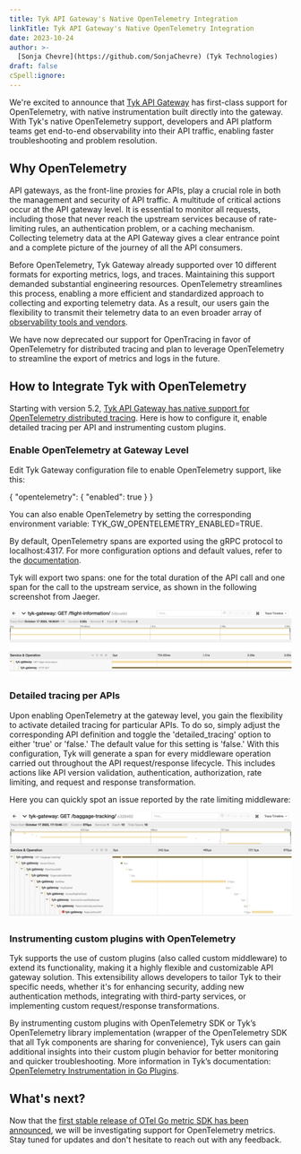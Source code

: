 ```yaml
---
title: Tyk API Gateway's Native OpenTelemetry Integration
linkTitle: Tyk API Gateway's Native OpenTelemetry Integration
date: 2023-10-24
author: >-
  [Sonja Chevre](https://github.com/SonjaChevre) (Tyk Technologies)
draft: false
cSpell:ignore: 
---
```


We're excited to announce that [Tyk API Gateway](https://github.com/TykTechnologies/tyk) has first-class support for OpenTelemetry, with native instrumentation built directly into the gateway. With Tyk's native OpenTelemetry support, developers and API platform teams get end-to-end observability into their API traffic, enabling faster troubleshooting and problem resolution.

## Why OpenTelemetry

API gateways, as the front-line proxies for APIs, play a crucial role in both the management and security of API traffic. A multitude of critical actions occur at the API gateway level. It is essential to monitor all requests, including those that never reach the upstream services because of rate-limiting rules, an authentication problem, or a caching mechanism. Collecting telemetry data at the API Gateway gives a clear entrance point and a complete picture of the journey of all the API consumers.

Before OpenTelemetry, Tyk Gateway already supported over 10 different formats for exporting metrics, logs, and traces. Maintaining this support demanded substantial engineering resources. OpenTelemetry streamlines this process, enabling a more efficient and standardized approach to collecting and exporting telemetry data. As a result, our users gain the flexibility to transmit their telemetry data to an even broader array of [observability tools and vendors](https://opentelemetry.io/ecosystem/vendors/).

We have now deprecated our support for OpenTracing in favor of OpenTelemetry for distributed tracing and plan to leverage OpenTelemetry to streamline the export of metrics and logs in the future.

## How to Integrate Tyk with OpenTelemetry

Starting with version 5.2, [Tyk API Gateway has native support for OpenTelemetry distributed tracing](https://tyk.io/docs/product-stack/tyk-gateway/advanced-configurations/distributed-tracing/open-telemetry/open-telemetry-overview/). Here is how to configure it, enable detailed tracing per API and instrumenting custom plugins.

### Enable OpenTelemetry at Gateway Level

Edit Tyk Gateway configuration file to enable OpenTelemetry support, like this:

{
  "opentelemetry": {
    "enabled": true
  }
}

You can also enable OpenTelemetry by setting the corresponding environment variable: TYK_GW_OPENTELEMETRY_ENABLED=TRUE.

By default, OpenTelemetry spans are exported using the gRPC protocol to localhost:4317. For more configuration options and default values, refer to the [documentation](https://tyk.io/docs/tyk-oss-gateway/configuration/#opentelemetry).

Tyk will export two spans: one for the total duration of the API call and one span for the call to the upstream service, as shown in the following screenshot from Jaeger. 

![Typ API Gateway distributed trace](tyk-api-gateway-opentelemetry-trace.png)


### Detailed tracing per APIs

Upon enabling OpenTelemetry at the gateway level, you gain the flexibility to activate detailed tracing for particular APIs. To do so, simply adjust the corresponding API definition and toggle the 'detailed_tracing' option to either 'true' or 'false.' The default value for this setting is 'false.'
With this configuration, Tyk will generate a span for every middleware operation carried out throughout the API request/response lifecycle. This includes actions like API version validation, authentication, authorization, rate limiting, and request and response transformation.

Here you can quickly spot an issue reported by the rate limiting middleware: 

![Typ API Gateway distributed trace with middleware details](tyk-api-gateway-opentelemetry-trace-detail.png)

### Instrumenting custom plugins with OpenTelemetry

Tyk supports the use of custom plugins (also called custom middleware) to extend its functionality, making it a highly flexible and customizable API gateway solution. This extensibility allows developers to tailor Tyk to their specific needs, whether it's for enhancing security, adding new authentication methods, integrating with third-party services, or implementing custom request/response transformations.

By instrumenting custom plugins with OpenTelemetry SDK or Tyk’s OpenTelemetry library implementation (wrapper of the OpenTelemetry SDK that all Tyk components are sharing for convenience), Tyk users can gain additional insights into their custom plugin behavior for better monitoring and quicker troubleshooting. More information in Tyk’s documentation: [OpenTelemetry Instrumentation in Go Plugins](https://tyk.io/docs/product-stack/tyk-gateway/advanced-configurations/plugins/otel-plugins/). 

## What's next?

Now that the [first stable release of OTel Go metric SDK has been announced](https://opentelemetry.io/blog/2023/otel-go-metrics-sdk-stable/), we will be investigating support for OpenTelemetry metrics. Stay tuned for updates and don't hesitate to reach out with any feedback.
